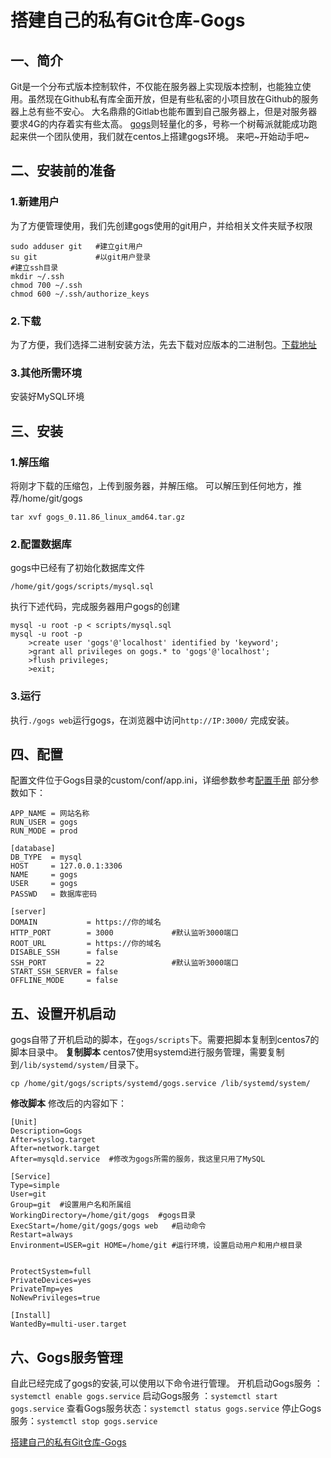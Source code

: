 # 搭建自己的私有Git仓库-Gogs

## 一、简介

Git是一个分布式版本控制软件，不仅能在服务器上实现版本控制，也能独立使用。虽然现在Github私有库全面开放，但是有些私密的小项目放在Github的服务器上总有些不安心。 大名鼎鼎的Gitlab也能布置到自己服务器上，但是对服务器要求4G的内存着实有些太高。 [gogs](https://link.zhihu.com/?target=https%3A//gogs.io/)则轻量化的多，号称一个树莓派就能成功跑起来供一个团队使用，我们就在centos上搭建gogs环境。 来吧~开始动手吧~

## 二、安装前的准备

### 1.新建用户

为了方便管理使用，我们先创建gogs使用的git用户，并给相关文件夹赋予权限

```text
sudo adduser git   #建立git用户
su git             #以git用户登录
#建立ssh目录
mkdir ~/.ssh       
chmod 700 ~/.ssh   
chmod 600 ~/.ssh/authorize_keys
```

### 2.下载

为了方便，我们选择二进制安装方法，先去下载对应版本的二进制包。[下载地址](https://link.zhihu.com/?target=https%3A//gogs.io/docs/installation/install_from_binary.html)

### 3.其他所需环境

安装好MySQL环境

## 三、安装

### 1.解压缩

将刚才下载的压缩包，上传到服务器，并解压缩。 可以解压到任何地方，推荐/home/git/gogs

```text
tar xvf gogs_0.11.86_linux_amd64.tar.gz
```

### 2.配置数据库

gogs中已经有了初始化数据库文件

```text
/home/git/gogs/scripts/mysql.sql
```

执行下述代码，完成服务器用户gogs的创建

```text
mysql -u root -p < scripts/mysql.sql
mysql -u root -p
    >create user 'gogs'@'localhost' identified by 'keyword';
    >grant all privileges on gogs.* to 'gogs'@'localhost';
    >flush privileges;
    >exit;
```

### 3.运行

执行`./gogs web`运行gogs，在浏览器中访问`http://IP:3000/` 完成安装。

## 四、配置

配置文件位于Gogs目录的custom/conf/app.ini，详细参数参考[配置手册](https://link.zhihu.com/?target=https%3A//gogs.io/docs/advanced/configuration_cheat_sheet.html) 部分参数如下：

```text
APP_NAME = 网站名称
RUN_USER = gogs
RUN_MODE = prod

[database]
DB_TYPE  = mysql
HOST     = 127.0.0.1:3306
NAME     = gogs
USER     = gogs
PASSWD   = 数据库密码

[server]
DOMAIN           = https://你的域名
HTTP_PORT        = 3000             #默认监听3000端口
ROOT_URL         = https://你的域名
DISABLE_SSH      = false
SSH_PORT         = 22               #默认监听3000端口
START_SSH_SERVER = false
OFFLINE_MODE     = false
```

## 五、设置开机启动

gogs自带了开机启动的脚本，在`gogs/scripts`下。需要把脚本复制到centos7的脚本目录中。 **复制脚本** centos7使用systemd进行服务管理，需要复制到`/lib/systemd/system/`目录下。

```text
cp /home/git/gogs/scripts/systemd/gogs.service /lib/systemd/system/
```

**修改脚本** 修改后的内容如下：

```text
[Unit]
Description=Gogs
After=syslog.target
After=network.target
After=mysqld.service  #修改为gogs所需的服务，我这里只用了MySQL

[Service]
Type=simple
User=git
Group=git  #设置用户名和所属组
WorkingDirectory=/home/git/gogs  #gogs目录
ExecStart=/home/git/gogs/gogs web   #启动命令
Restart=always
Environment=USER=git HOME=/home/git #运行环境，设置启动用户和用户根目录


ProtectSystem=full
PrivateDevices=yes
PrivateTmp=yes
NoNewPrivileges=true

[Install]
WantedBy=multi-user.target
```

## 六、Gogs服务管理

自此已经完成了gogs的安装,可以使用以下命令进行管理。 开机启动Gogs服务 ：`systemctl enable gogs.service` 启动Gogs服务 ：`systemctl start gogs.service` 查看Gogs服务状态：`systemctl status gogs.service` 停止Gogs服务：`systemctl stop gogs.service`





[搭建自己的私有Git仓库-Gogs](https://zhuanlan.zhihu.com/p/65041792)